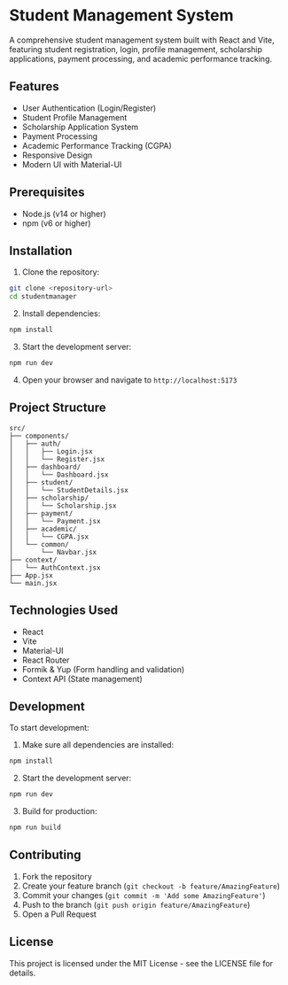 # Student Management System

A comprehensive student management system built with React and Vite, featuring student registration, login, profile management, scholarship applications, payment processing, and academic performance tracking.

## Features

- User Authentication (Login/Register)
- Student Profile Management
- Scholarship Application System
- Payment Processing
- Academic Performance Tracking (CGPA)
- Responsive Design
- Modern UI with Material-UI

## Prerequisites

- Node.js (v14 or higher)
- npm (v6 or higher)

## Installation

1. Clone the repository:
```bash
git clone <repository-url>
cd studentmanager
```

2. Install dependencies:
```bash
npm install
```

3. Start the development server:
```bash
npm run dev
```

4. Open your browser and navigate to `http://localhost:5173`

## Project Structure

```
src/
├── components/
│   ├── auth/
│   │   ├── Login.jsx
│   │   └── Register.jsx
│   ├── dashboard/
│   │   └── Dashboard.jsx
│   ├── student/
│   │   └── StudentDetails.jsx
│   ├── scholarship/
│   │   └── Scholarship.jsx
│   ├── payment/
│   │   └── Payment.jsx
│   ├── academic/
│   │   └── CGPA.jsx
│   └── common/
│       └── Navbar.jsx
├── context/
│   └── AuthContext.jsx
├── App.jsx
└── main.jsx
```

## Technologies Used

- React
- Vite
- Material-UI
- React Router
- Formik & Yup (Form handling and validation)
- Context API (State management)

## Development

To start development:

1. Make sure all dependencies are installed:
```bash
npm install
```

2. Start the development server:
```bash
npm run dev
```

3. Build for production:
```bash
npm run build
```

## Contributing

1. Fork the repository
2. Create your feature branch (`git checkout -b feature/AmazingFeature`)
3. Commit your changes (`git commit -m 'Add some AmazingFeature'`)
4. Push to the branch (`git push origin feature/AmazingFeature`)
5. Open a Pull Request

## License

This project is licensed under the MIT License - see the LICENSE file for details.
